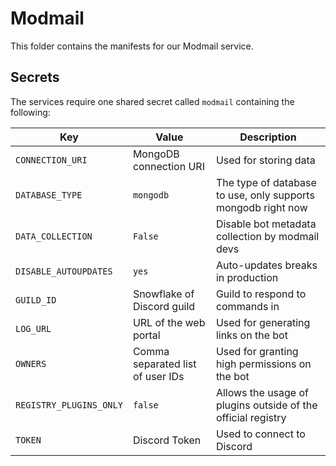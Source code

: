 # Modmail

This folder contains the manifests for our Modmail service.

## Secrets

The services require one shared secret called `modmail` containing the following:

| Key                     | Value                            | Description                                                  |
| ------------------------| ---------------------------------|--------------------------------------------------------------|
| `CONNECTION_URI`        | MongoDB connection URI           | Used for storing data                                        |
| `DATABASE_TYPE`         | `mongodb`                        | The type of database to use, only supports mongodb right now |
| `DATA_COLLECTION`       | `False`                          | Disable bot metadata collection by modmail devs              |
| `DISABLE_AUTOUPDATES`   | `yes`                            | Auto-updates breaks in production                            |
| `GUILD_ID`              | Snowflake of Discord guild       | Guild to respond to commands in                              |
| `LOG_URL`               | URL of the web portal            | Used for generating links on the bot                         |
| `OWNERS`                | Comma separated list of user IDs | Used for granting high permissions on the bot                |
| `REGISTRY_PLUGINS_ONLY` | `false`                          | Allows the usage of plugins outside of the official registry |
| `TOKEN`                 | Discord Token                    | Used to connect to Discord                                   |
